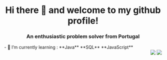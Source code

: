<h1 align="center"> Hi there 👋 and welcome to my github profile! </h1>
<h3 align="center">An enthusiastic problem solver from Portugal</h3>
- 🌱 I’m currently learning : **Java** **SQL** **JavaScript**
<div align="right"> 
  <a href = "mailto:raquelcotacv.work@gmail.com"><img src="https://img.shields.io/badge/-Gmail-%23333?style=for-the-badge&logo=gmail&logoColor=white" target="_blank"></a>
  <a href="https://www.linkedin.com/in/raquel-cota-777968140/" target="_blank"><img src="https://img.shields.io/badge/-LinkedIn-%230077B5?style=for-the-badge&logo=linkedin&logoColor=white" target="_blank"></a>
</div>

